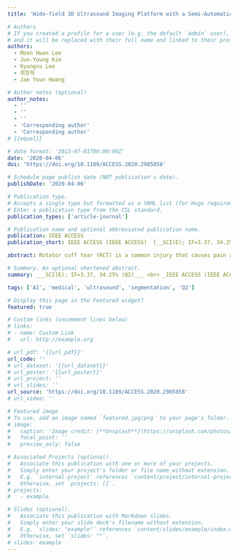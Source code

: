 ```yaml
---
title: 'Wide-field 3D Ultrasound Imaging Platform with a Semi-Automatic 3D Segmentation Algorithm for Quantitative Analysis of Rotator Cuff Tears'

# Authors
# If you created a profile for a user (e.g. the default `admin` user), write the username (folder name) here
# and it will be replaced with their full name and linked to their profile.
authors:
  - Moon Hwan Lee
  - Jun-Young Kim
  - Kyungsu Lee
  - 최창혁
  - Jae Youn Hwang

# Author notes (optional)
author_notes:
  - ''
  - ''
  - ''
  - 'Corresponding author'
  - 'Corresponding author'
# {{equal}}

# date format: '2013-07-01T00:00:00Z'
date: '2020-04-06'
doi: 'https://doi.org/10.1109/ACCESS.2020.2985858'

# Schedule page publish date (NOT publication's date).
publishDate: '2020-04-06'

# Publication type.
# Accepts a single type but formatted as a YAML list (for Hugo requirements).
# Enter a publication type from the CSL standard.
publication_types: ['article-journal']

# Publication name and optional abbreviated publication name.
publication: IEEE ACCESS
publication_short: IEEE ACCESS (IEEE ACCESS)  [__SCI(E); IF=3.37, 34.25% (Q2)__]

abstract: Rotator cuff tear (RCT) is a common injury that causes pain and disability in adults. The quantitative diagnosis of the RCT can be crucial in determining a treatment plan or monitoring treatment efficacy. Currently, only a few diagnosis tools, such as magnetic resonance imaging (MRI) and ultrasound imaging (US), are utilized for the diagnosis. Specifically, US exhibited comparable performance with MRI while offering a readily available diagnosis of RCTs at a lower cost. However, three-dimensional(3D) US and analysis of the regions are necessary to enable a better diagnosis of RCTs. Therefore, we developed a wide-field 3D US platform with a semi-automatic 3D image segmentation algorithm for 3D quantitative diagnosis of RCTs. The 3D US platform is built based on a conventional 2D US system and obtains 3D US images via linear scanning. With respect to 3D segmentation algorithm based on active contour model, frequency compounding and anisotropic diffusion methods were applied, and their effects on segmentation were discussed. The platform was used for clinical examination after evaluating the platform via the RCT-mimicking phantoms. As verified by the Dice coefficient(average DC- 0.663, volume DC- 0.723), which was approximately up to 50% higher than that obtained with conventional algorithms, the RCT regions segmented by the developed algorithm significantly matched the ground truth. The results indicated that the wide-field 3D US platform with the 3D segmentation algorithm can constitute a useful tool for improving the accuracy in the diagnosis of RCTs, and can eventually lead to better determination of treatment plans and surgical planning.

# Summary. An optional shortened abstract.
summary: ___SCI(E); IF=3.37, 34.25% (Q2)___ <br> _IEEE ACCESS (IEEE ACCESS, 2020, Vol. 8, Issue 1, pp. 65472-65487)_

tags: ['AI', 'medical', 'ultrasound', 'segmentation', 'Q2']

# Display this page in the Featured widget?
featured: true

# Custom links (uncomment lines below)
# links:
# - name: Custom Link
#   url: http://example.org

# url_pdf: '{{url_pdf}}'
url_code: ''
# url_dataset: '{{url_dataset}}'
# url_poster: '{{url_poster}}'
# url_project: ''
# url_slides: ''
url_source: 'https://doi.org/10.1109/ACCESS.2020.2985858'
# url_video: ''

# Featured image
# To use, add an image named `featured.jpg/png` to your page's folder.
# image:
#   caption: 'Image credit: [**Unsplash**](https://unsplash.com/photos/pLCdAaMFLTE)'
#   focal_point: ''
#   preview_only: false

# Associated Projects (optional).
#   Associate this publication with one or more of your projects.
#   Simply enter your project's folder or file name without extension.
#   E.g. `internal-project` references `content/project/internal-project/index.md`.
#   Otherwise, set `projects: []`.
# projects:
#   - example

# Slides (optional).
#   Associate this publication with Markdown slides.
#   Simply enter your slide deck's filename without extension.
#   E.g. `slides: "example"` references `content/slides/example/index.md`.
#   Otherwise, set `slides: ""`.
# slides: example
---
```

